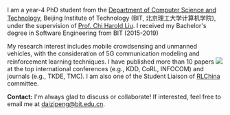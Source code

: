 I am a year-4 PhD student from the [Department of Computer Science and Technology](https://cs.bit.edu.cn/), Beijing Institute of Technology (BIT, 北京理工大学计算机学院), under the supervision of [Prof. Chi Harold Liu](https://scholar.google.com/citations?user=3IgFTEkAAAAJ).  I received my Bachelor's degree in Software Engineering from BIT (2015-2019)

My research interest includes mobile crowdsensing and unmanned vehicles, with the consideration of 5G communication modeling and reinforcement learning techniques. I have published more than 10 papers <a href='https://scholar.google.com/citations?user=e2c7Kt0AAAAJ'><img src="https://img.shields.io/endpoint?logo=Google%20Scholar&url=https%3A%2F%2Fcdn.jsdelivr.net%2Fgh%2FsuperboySB%2FsuperboySB.github.io@google-scholar-stats%2Fgs_data_shieldsio.json&labelColor=f6f6f6&color=9cf&style=flat&label=citations"></a> at the top international conferences (e.g., KDD, CoRL, INFOCOM) and journals (e.g., TKDE, TMC). I am also one of the Student Liaison of [RLChina ](http://rlchina.org/) committee.

**Contact:** I'm always glad to discuss or collaborate! If interested, feel free to email me at daizipeng@bit.edu.cn.
